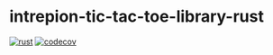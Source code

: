 # intrepion-tic-tac-toe-library-rust

[![rust](https://github.com/intrepion/intrepion-to-do-list-library-rust/actions/workflows/rust.yml/badge.svg?branch=main)](https://github.com/intrepion/intrepion-to-do-list-library-rust/actions/workflows/rust.yml)
[![codecov](https://codecov.io/gh/intrepion/intrepion-to-do-list-library-rust/branch/main/graph/badge.svg?token=N8Q1VOHG3Q)](https://codecov.io/gh/intrepion/intrepion-to-do-list-library-rust)
